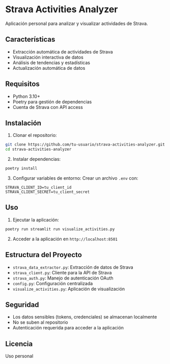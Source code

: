 # Strava Activities Analyzer

Aplicación personal para analizar y visualizar actividades de Strava.

## Características

- Extracción automática de actividades de Strava
- Visualización interactiva de datos
- Análisis de tendencias y estadísticas
- Actualización automática de datos

## Requisitos

- Python 3.10+
- Poetry para gestión de dependencias
- Cuenta de Strava con API access

## Instalación

1. Clonar el repositorio:
```bash
git clone https://github.com/tu-usuario/strava-activities-analyzer.git
cd strava-activities-analyzer
```

2. Instalar dependencias:
```bash
poetry install
```

3. Configurar variables de entorno:
Crear un archivo `.env` con:
```
STRAVA_CLIENT_ID=tu_client_id
STRAVA_CLIENT_SECRET=tu_client_secret
```

## Uso

1. Ejecutar la aplicación:
```bash
poetry run streamlit run visualize_activities.py
```

2. Acceder a la aplicación en `http://localhost:8501`

## Estructura del Proyecto

- `strava_data_extractor.py`: Extracción de datos de Strava
- `strava_client.py`: Cliente para la API de Strava
- `strava_auth.py`: Manejo de autenticación OAuth
- `config.py`: Configuración centralizada
- `visualize_activities.py`: Aplicación de visualización

## Seguridad

- Los datos sensibles (tokens, credenciales) se almacenan localmente
- No se suben al repositorio
- Autenticación requerida para acceder a la aplicación

## Licencia

Uso personal 